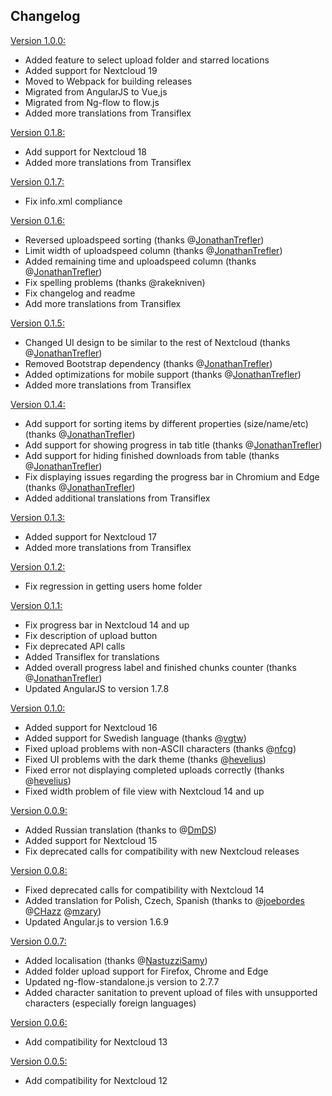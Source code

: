 Changelog
-------------
[Version 1.0.0:](https://github.com/e-alfred/flowupload/releases/tag/1.0.0)
- Added feature to select upload folder and starred locations
- Added support for Nextcloud 19
- Moved to Webpack for building releases
- Migrated from AngularJS to Vue,js
- Migrated from Ng-flow to flow.js
- Added more translations from Transiflex

[Version 0.1.8:](https://github.com/e-alfred/flowupload/releases/tag/0.1.8)
- Add support for Nextcloud 18
- Added more translations from Transiflex

[Version 0.1.7:](https://github.com/e-alfred/flowupload/releases/tag/0.1.7)
- Fix info.xml compliance

[Version 0.1.6:](https://github.com/e-alfred/flowupload/releases/tag/0.1.6)
- Reversed uploadspeed sorting (thanks @[JonathanTrefler](https://github.com/JonathanTrefler))
- Limit width of uploadspeed column (thanks @[JonathanTrefler](https://github.com/JonathanTrefler))
- Added remaining time and uploadspeed column (thanks @[JonathanTrefler](https://github.com/JonathanTrefler))
- Fix spelling problems (thanks @rakekniven)
- Fix changelog and readme
- Add more translations from Transiflex

[Version 0.1.5:](https://github.com/e-alfred/flowupload/releases/tag/0.1.5)
- Changed UI design to be similar to the rest of Nextcloud (thanks @[JonathanTrefler](https://github.com/JonathanTrefler))
- Removed Bootstrap dependency (thanks @[JonathanTrefler](https://github.com/JonathanTrefler))
- Added optimizations for mobile support (thanks @[JonathanTrefler](https://github.com/JonathanTrefler))
- Added more translations from Transiflex

[Version 0.1.4:](https://github.com/e-alfred/flowupload/releases/tag/0.1.4)
- Add support for sorting items by different properties (size/name/etc) (thanks @[JonathanTrefler](https://github.com/JonathanTrefler))
- Add support for showing progress in tab title (thanks @[JonathanTrefler](https://github.com/JonathanTrefler))
- Add support for hiding finished downloads from table (thanks @[JonathanTrefler](https://github.com/JonathanTrefler))
- Fix displaying issues regarding the progress bar in Chromium and Edge (thanks @[JonathanTrefler](https://github.com/JonathanTrefler))
- Added additional translations from Transiflex

[Version 0.1.3:](https://github.com/e-alfred/flowupload/releases/tag/0.1.3)
- Added support for Nextcloud 17
- Added more translations from Transiflex

[Version 0.1.2:](https://github.com/e-alfred/flowupload/releases/tag/0.1.2)
- Fix regression in getting users home folder

[Version 0.1.1:](https://github.com/e-alfred/flowupload/releases/tag/0.1.1)
- Fix progress bar in Nextcloud 14 and up
- Fix description of upload button
- Fix deprecated API calls
- Added Transiflex for translations
- Added overall progress label and finished chunks counter (thanks @[JonathanTrefler](https://github.com/JonathanTrefler))
- Updated AngularJS to version 1.7.8

[Version 0.1.0:](https://github.com/e-alfred/flowupload/releases/tag/0.1.0)
- Added support for Nextcloud 16
- Added support for Swedish language (thanks @[vgtw](https://github.com/vgtw))
- Fixed upload problems with non-ASCII characters (thanks @[nfcg](https://github.com/nfcg))
- Fixed UI problems with the dark theme (thanks @[hevelius](https://github.com/hevelius))
- Fixed error not displaying completed uploads correctly (thanks @[hevelius](https://github.com/hevelius))
- Fixed width problem of file view with Nextcloud 14 and up

[Version 0.0.9:](https://github.com/e-alfred/flowupload/releases/tag/0.0.9)
- Added Russian translation (thanks to @[DmDS](https://github.com/DmDS))
- Added support for Nextcloud 15
- Fix deprecated calls for compatibility with new Nextcloud releases

[Version 0.0.8:](https://github.com/e-alfred/flowupload/releases/tag/0.0.8)
- Fixed deprecated calls for compatibility with Nextcloud 14
- Added translation for Polish, Czech, Spanish (thanks to @[joebordes](https://github.com/joebordes) @[CHazz](https://github.com/CHazz) @[mzary](https://github.com/mzary))
- Updated Angular.js to version 1.6.9

[Version 0.0.7:](https://github.com/e-alfred/flowupload/releases/tag/0.0.7)
- Added localisation (thanks @[NastuzziSamy](https://github.com/NastuzziSamy))
- Added folder upload support for Firefox, Chrome and Edge
- Updated ng-flow-standalone.js version to 2.7.7
- Added character sanitation to prevent upload of files with unsupported characters (especially foreign languages)

[Version 0.0.6:](https://github.com/e-alfred/flowupload/releases/tag/0.0.6)
- Add compatibility for Nextcloud 13

[Version 0.0.5:](https://github.com/e-alfred/flowupload/releases/tag/0.0.5)
- Add compatibility for Nextcloud 12
